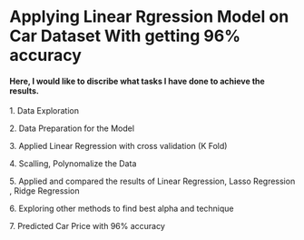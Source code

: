 <h1> Applying Linear Rgression Model on Car Dataset With getting 96% accuracy</h1>

<h4>Here, I would like to discribe what tasks I have done to achieve the results.</h4>
<p>1. Data Exploration </p>
<p>2. Data Preparation for the Model </p>
<p>3. Applied Linear Regression with cross validation (K Fold)   </p>
<p>4. Scalling, Polynomalize the Data </p>
<p>5. Applied and compared the results of Linear Regression, Lasso Regression , Ridge Regression </p>
<p>6. Exploring other methods to find best alpha and technique </p>
<p>7. Predicted Car Price with 96% accuracy</p>
